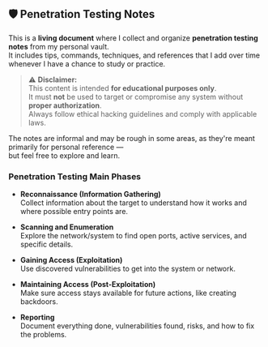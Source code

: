 ## 🛡️ Penetration Testing Notes

This is a **living document** where I collect and organize **penetration 
testing notes** from my personal vault.  
It includes tips, commands, techniques, and references that I add over 
time whenever I have a chance to study or practice.

> ⚠️ **Disclaimer:**  
> This content is intended **for educational purposes only**.  
> It must **not** be used to target or compromise any system without 
**proper authorization**.  
> Always follow ethical hacking guidelines and comply with applicable 
laws.

The notes are informal and may be rough in some areas, as they're meant 
primarily for personal reference —  
but feel free to explore and learn.

### Penetration Testing Main Phases

- **Reconnaissance (Information Gathering)**  
  Collect information about the target to understand how it works and where possible entry points are.

- **Scanning and Enumeration**  
  Explore the network/system to find open ports, active services, and specific details.

- **Gaining Access (Exploitation)**  
  Use discovered vulnerabilities to get into the system or network.

- **Maintaining Access (Post-Exploitation)**  
  Make sure access stays available for future actions, like creating backdoors.

- **Reporting**  
  Document everything done, vulnerabilities found, risks, and how to fix the problems.
